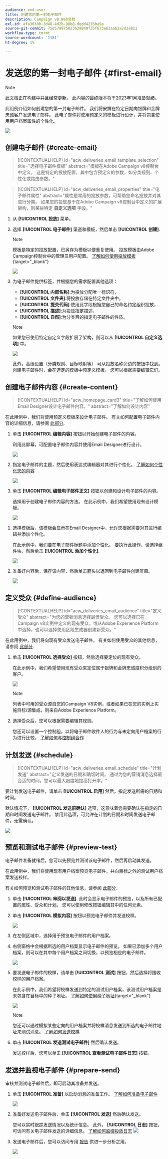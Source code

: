 ```yaml
---
audience: end-user
title: 创建您的第一封电子邮件
description: Campaign v8 Web文档
exl-id: afa3638b-3d48-4d2b-98b8-dedd4235ba9a
source-git-commit: 75d579975023639840f35f673e63aab2a2d3a811
workflow-type: tm+mt
source-wordcount: '1181'
ht-degree: 1%

---
```


# 发送您的第一封电子邮件 {#first-email}

>[!NOTE]
>
>此文档正在构建中并且经常更新。 此内容的最终版本将于2023年1月准备就绪。

此用例介绍如何创建您的第一封电子邮件。 我们将安排在特定日期向银牌和金牌忠诚客户发送电子邮件。 此电子邮件将使用预定义的模板进行设计，并将包含使用用户档案属性的个性化。

![](assets/delivery-list.png)

## 创建电子邮件 {#create-email}

>[!CONTEXTUALHELP]
>id="acw_deliveries_email_template_selection"
>title="选择电子邮件模板"
>abstract="模板在Adobe Campaign v8控制台中定义。 这是特定的投放配置，其中包含预定义的参数，如分类规则、个性化或路由参数。"

>[!CONTEXTUALHELP]
>id="acw_deliveries_email_properties"
>title="电子邮件属性"
>abstract="属性是常用的投放参数，可帮助您命名投放并对其进行分类。 如果您的投放基于在Adobe Campaign v8控制台中定义的扩展架构，则某些特定 **自定义选项** 字段。"

1. 从 **[!UICONTROL 投放]** 菜单。

1. 选择 **[!UICONTROL 电子邮件]** 渠道和模板，然后单击 **[!UICONTROL 创建]**.

   >[!NOTE]
   >
   >模板是特定的投放配置，已另存为模板以便重复使用。 投放模板由Adobe Campaign控制台中的管理员用户配置。 [了解如何使用投放模板](https://experienceleague.adobe.com/docs/campaign-classic/using/sending-messages/using-delivery-templates/about-templates.html?lang=zh-Hans){target=&quot;_blank&quot;}

   ![](assets/channel-template.png)

1. 为电子邮件提供标签，并根据您的需求配置其他选项：

   * **[!UICONTROL 内部名称]**:为投放分配唯一标识符，
   * **[!UICONTROL 文件夹]**:将投放存储在特定文件夹中，
   * **[!UICONTROL 提交代码]**:使用此字段根据您自己的命名约定组织投放，
   * **[!UICONTROL 描述]**:为投放指定描述，
   * **[!UICONTROL 自然]**:为分类目的指定电子邮件的性质。<!--The content of the list is defined in the delivery template selected when creating the email.-->

   >[!NOTE]
   >
   >如果您已使用特定自定义字段扩展了架构，则可以从 **[!UICONTROL 自定义选项]** 中。

   ![](assets/email-properties.png)

   此外，高级设置（分类规则、目标映射等） 可从投放名称旁边的按钮中找到。 创建电子邮件时，会在选定的模板中预定义模板。 您可以根据需要编辑它们。

## 创建电子邮件内容 {#create-content}

>[!CONTEXTUALHELP]
>id="acw_homepage_card3"
>title="了解如何使用Email Designer设计电子邮件内容。"
>abstract="了解如何设计内容"

在此用例中，我们将使用预定义模板来设计电子邮件。 有关如何配置电子邮件内容的详细信息，请参阅 [此部分](../content/edit-content.md).

1. 单击 **[!UICONTROL 编辑内容]** 按钮以开始创建电子邮件的内容。

   利用此屏幕，可配置电子邮件内容并使用Email Designer进行设计。

   ![](assets/edit-content.png)

1. 指定电子邮件的主题，然后使用表达式编辑器对其进行个性化。 [了解如何个性化您的内容](../personalization/personalize.md)

   ![](assets/subject-line.png)

1. 单击 **[!UICONTROL 编辑电子邮件正文]** 按钮以创建和设计电子邮件的内容。

   选择用于创建电子邮件内容的方法。 在此示例中，我们希望使用现有设计模板。

   ![](assets/import-html.png)

<!--1. Select the HTML or ZIP file to import then click **[!UICONTROL Next]**.

    If your folder contains assets, choose the instance and folder where they should be stored then click **[!UICONTROL Import]**. (+ link to doc on assets?)

    ![](assets/import-folder.png)-->

1. 选择模板后，该模板会显示在Email Designer中，允许您根据需要对其进行编辑并添加个性化。

   在此示例中，我们要在电子邮件标题中添加个性化。 要执行此操作，请选择组件块，然后单击 **[!UICONTROL 添加个性化]**.

   ![](assets/add-perso.png)

1. 准备好内容后，保存该内容，然后单击箭头以返回到电子邮件创建屏幕。

   ![](assets/save-content.png)

## 定义受众 {#define-audience}

>[!CONTEXTUALHELP]
>id="acw_deliveries_email_audience"
>title="定义受众"
>abstract="为您的营销消息选择最佳受众。 您可以选择已在Campaign v8实例中定义的现有受众，或从Adobe Experience Platform中选择，也可以选择使用区段生成器创建新受众。"

在此用例中，我们将向现有受众发送电子邮件。 有关如何使用受众的其他信息，请参阅 [此部分](../audience/about-audiences.md).

1. 单击 **[!UICONTROL 选择受众]** 按钮，然后选择要定位的现有受众。

   在此示例中，我们希望使用现有受众来定位属于银牌和金牌忠诚度积分级别的客户。

   ![](assets/create-audience.png)

   >[!NOTE]
   >
   >列表中可用的受众源自您的Campaign V8实例，或者如果已在您的实例上实施目标/源集成，则来自Adobe Experience Platform。

1. 选择受众后，您可以根据需要编辑其规则。

   您还可以设置一个控制组，以将电子邮件收件人的行为与未定向用户档案的行为进行比较。 [了解如何与控制组合作](../audience/control-group.md)

## 计划发送 {#schedule}

>[!CONTEXTUALHELP]
>id="acw_deliveries_email_schedule"
>title="计划发送"
>abstract="定义发送的日期和确切时间。 通过为您的营销消息选择最合适的时间，您可以最大限度地提高打开率。"

要计划发送电子邮件，请单击 **[!UICONTROL 启用]** 然后，指定发送所需的日期和时间。

默认情况下， **[!UICONTROL 发送前确认]** 选项，这意味着您需要确认在指定的日期和时间发送电子邮件。 禁用此选项，可允许在计划的日期和时间发送电子邮件，无需确认。

![](assets/schedule.png)

## 预览和测试电子邮件 {#preview-test}

电子邮件准备就绪后，您可以先预览并测试该电子邮件，然后再启动其发送。

在此用例中，我们将使用现有用户档案预览电子邮件，并向目标之外的测试用户档案发送校样。

有关如何预览和测试电子邮件的其他信息，请参阅 [此部分](../preview-test/preview-test.md).

1. 单击 **[!UICONTROL 审阅以发送]**. 此时会显示电子邮件的预览，以及所有已配置的属性、受众和计划。 您可以使用修改按钮编辑其中的任何元素。

1. 单击 **[!UICONTROL 模拟内容]** 按钮以预览电子邮件并发送校样。

   ![](assets/review-email.png)

1. 在左侧区域中，选择用于预览电子邮件的用户档案。

1. 右侧窗格中会根据所选的用户档案显示电子邮件的预览。 如果已添加多个用户档案，则可以在其中每个用户档案之间切换，以预览相应的电子邮件。

   ![](assets/preview.png)

   <!-- !NOTE
    >
    >Additionally, the **[!UICONTROL Render email]** button allows you to preview the email using mutiple devices or mail providers. Learn on how to preview email rendering-->

1. 要发送电子邮件的校样，请单击 **[!UICONTROL 测试]** 按钮，然后选择将接收校样的用户档案。

   在此示例中，我们希望将校样发送到特定的测试用户档案，该测试用户档案是未包含在目标中的种子地址。 [了解如何使用种子地址](https://experienceleague.adobe.com/docs/campaign-classic/using/sending-messages/using-seed-addresses/about-seed-addresses.html){target=&quot;_blank&quot;}

   ![](assets/proof-test-profile.png)

   >[!NOTE]
   >
   >您还可以通过模拟某些定向的用户档案并将校样消息发送到所选的电子邮件地址来测试消息。 [了解如何发送校样](../preview-test/preview-test.md)

1. 单击 **[!UICONTROL 发送测试电子邮件]** 然后确认发送。

   发送校样后，您可以单击 **[!UICONTROL 查看测试电子邮件日志]** 按钮。

## 发送并监视电子邮件 {#prepare-send}

审核并测试电子邮件后，即可启动其准备并发送。

1. 单击 **[!UICONTROL 准备]** 以启动消息的准备工作。 [了解如何准备电子邮件](../monitor/prepare-send.md)

   ![](assets/preparation.png)

1. 准备好发送电子邮件后，单击 **[!UICONTROL 发送]** 然后确认发送。

   您可以实时跟踪发送情况以及统计信息。 此外， **[!UICONTROL 日志]** 按钮，可访问有关电子邮件发送的详细信息。 [了解如何监控投放日志](../monitor/delivery-logs.md)
   ![](assets/logs.png)

1. 发送电子邮件后，您可以访问专用 [报告](../reporting/reports.md) 供进一步分析之用。

   ![](assets/reports.png)
